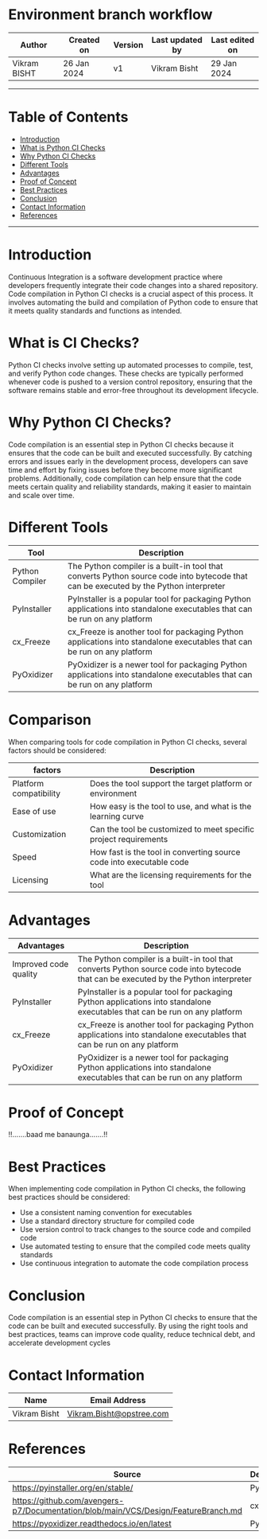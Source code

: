 # Environment branch workflow

|   Author     |  Created on   |  Version   | Last updated by | Last edited on |
| ------------ | --------------| -----------|---------------- |--------------- |
| Vikram BISHT | 26 Jan 2024   |     v1     | Vikram Bisht    | 29 Jan 2024    |

---
# Table of Contents 
+ [Introduction](#introduction)
+ [What is Python CI Checks](#What-is-Python-CI-Checks)
+ [Why Python CI Checks](Why-Python-CI-Checks)
+ [Different Tools](#Different-Tools)
+ [Advantages](#Advantages)
+ [Proof of Concept](#Proof-of-Concept)
+ [Best Practices](Best-Pratices)
+ [Conclusion](#conclusion)
+ [Contact Information](#contact-information)
+ [References](#References)
***


# Introduction
Continuous Integration is a software development practice where developers frequently integrate their code changes into a shared repository. Code compilation in Python CI checks is a crucial aspect of this process. It involves automating the build and compilation of Python code to ensure that it meets quality standards and functions as intended.

# What is CI Checks?

Python CI checks involve setting up automated processes to compile, test, and verify Python code changes. These checks are typically performed whenever code is pushed to a version control repository, ensuring that the software remains stable and error-free throughout its development lifecycle.

# Why Python CI Checks?

Code compilation is an essential step in Python CI checks because it ensures that the code can be built and executed successfully. By catching errors and issues early in the development process, developers can save time and effort by fixing issues before they become more significant problems. Additionally, code compilation can help ensure that the code meets certain quality and reliability standards, making it easier to maintain and scale over time.

# Different Tools

|  Tool                  |        Description                                                                                                                     |
| ------------           | ---------------------------------------------------------------------------------------------------------                              |
| Python Compiler        | The Python compiler is a built-in tool that converts Python source code into bytecode that can be executed by the Python interpreter   |  
| PyInstaller            | PyInstaller is a popular tool for packaging Python applications into standalone executables that can be run on any platform            |
| cx_Freeze              | cx_Freeze is another tool for packaging Python applications into standalone executables that can be run on any platform                |
| PyOxidizer             | PyOxidizer is a newer tool for packaging Python applications into standalone executables that can be run on any platform               |

# Comparison

When comparing tools for code compilation in Python CI checks, several factors should be considered:

  factors                       |        Description                                                    |
| ------------                  | ----------------------------------------------------------------------|
| Platform compatibility        | Does the tool support the target platform or environment              |  
| Ease of use                   | How easy is the tool to use, and what is the learning curve           |
| Customization                 | Can the tool be customized to meet specific project requirements      |
| Speed                         | How fast is the tool in converting source code into executable code   |
| Licensing                     | What are the licensing requirements for the tool                      |

# Advantages

|  Advantages              |        Description                                                                                                                     |
| ------------             | ---------------------------------------------------------------------------------------------------------                              |
| Improved code quality    | The Python compiler is a built-in tool that converts Python source code into bytecode that can be executed by the Python interpreter   |  
| PyInstaller              | PyInstaller is a popular tool for packaging Python applications into standalone executables that can be run on any platform            |
| cx_Freeze                | cx_Freeze is another tool for packaging Python applications into standalone executables that can be run on any platform                |
| PyOxidizer               | PyOxidizer is a newer tool for packaging Python applications into standalone executables that can be run on any platform               |

# Proof of Concept

!!.......baad me banaunga.......!!


# Best Practices

When implementing code compilation in Python CI checks, the following best practices should be considered:
* Use a consistent naming convention for executables
* Use a standard directory structure for compiled code
* Use version control to track changes to the source code and compiled code
* Use automated testing to ensure that the compiled code meets quality standards
* Use continuous integration to automate the code compilation process

 # Conclusion

Code compilation is an essential step in Python CI checks to ensure that the code can be built and executed successfully. By using the right tools and best practices, teams can improve code quality, reduce technical debt, and accelerate development cycles


# Contact Information

|  Name                     |        	Email Address           |
| ------------              | --------------------------------|
| Vikram Bisht              |  Vikram.Bisht@opstree.com       |  

# References

|  Source                                                                                 |        Description                 |
| ------------                                                                            | -----------------------            |
| https://pyinstaller.org/en/stable/                                                      | PyInstaller                        |  
| https://github.com/avengers-p7/Documentation/blob/main/VCS/Design/FeatureBranch.md      | cx_Freeze                          |	
| https://pyoxidizer.readthedocs.io/en/latest                                             | PyOxidizer                         |
      

